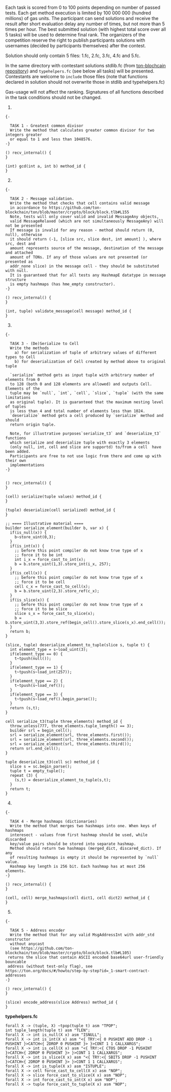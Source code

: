 Each task is scored from 0 to 100 points depending on number of passed tests.
Each get method execution is limited by 100 000 000 (hundred millions) of gas units.
The participant can send solutions and receive the result after short evaluation delay any number of times, but not more than 5 times per hour. The best submitted solution (with highest total score over all 5 tasks) will be used to determine final rank.
The organizers of the competition reserve the right to publish participants solutions with usernames (decided by participants themselves) after the contest.

Solution should only contain 5 files: 1.fc, 2.fc, 3.fc, 4.fc and 5.fc.

In the same directory with contestant solutions stdlib.fc (from [ton-blochcain repository](https://github.com/ton-blockchain/ton/blob/master/crypto/smartcont/stdlib.fc)) and `typehelpers.fc` (see below all tasks) will be presented. Contestants are welcome to `include` those files (note that functions declared in solution should not overwrite those in stdlib and typehelpers.fc)

Gas-usage will not affect the ranking. Signatures of all functions described in the task conditions should not be changed.

1.
```
{-

  TASK 1 - Greatest common divisor
  Write the method that calculates greater common divisor for two integers greater 
  or equal to 1 and less than 1048576.
-}

() recv_internal() {
}

(int) gcd(int a, int b) method_id {
}
```
2.
```
{-

  TASK 2 - Message validation.
  Write the method that checks that cell contains valid message
  in accordance to https://github.com/ton-blockchain/ton/blob/master/crypto/block/block.tlb#L155
  Note, tests will only cover valid and invalid MessageAny objects,
  valid MessageRelaxed (which are not simultaneously MessageAny) will not be presented
  If message is invalid for any reason - method should return (0, null), otherwise 
  it should return (-1, [slice src, slice dest, int amount] ), where src, dest and 
  amount represents source of the message, destination of the message and attached 
  amount of TONs. If any of those values are not presented (or presented as 
  addr_none slice) in the message cell - they should be substituted with null.
  It is guaranteed that for all tests any HashmapE datatype in message structure 
  is empty hashmaps (has hme_empty constructor).
-}

() recv_internal() {
}

(int, tuple) validate_message(cell message) method_id {
}

```
3.
```
{-

  TASK 3 - (De)Serialize to Cell
  Write the methods
    a) for serialization of tuple of arbitrary values of different types to Cell
    b) for deserialization of Cell created by method above to original tuple
  
  `serialize` method gets as input tuple with arbitrary number of elements from 0 
  to 128 (both 0 and 128 elements are allowed) and outputs Cell. Elements of the 
  tuple may be `null`, `int`, `cell`, `slice`, `tuple` (with the same limitations 
  as original tuple). It is guaranteed that the maximum nesting level of tuples 
  is less than 4 and total number of elements less than 1024.
  `deserialize` method gets a cell produced by `serialize` method and should 
  return origin tuple.
  
  Note, for illustrative purposes`serialize_t3` and `deserialize_t3` functions
  which serialize and deserialize tuple with exactly 3 elements 
  (only null, int, cell and slice are supportd) to/from a cell  have been added.
  Participants are free to not use logic from there and come up with their own
  implementations
-}


() recv_internal() {
}

(cell) serialize(tuple values) method_id {
}

(tuple) deserialize(cell serialized) method_id {
}

;; ==== Illustrative material ====
builder serialize_element(builder b, var x) {
  if(is_null(x)) {
    b~store_uint(0,3);
  }
  if(is_int(x)) {
    ;; before this point compiler do not know true type of x
    ;; force it to be int
    int i_x = force_cast_to_int(x);
    b = b.store_uint(1,3).store_int(i_x, 257);
  }
  if(is_cell(x)) {
    ;; before this point compiler do not know true type of x
    ;; force it to be cell
    cell c_x = force_cast_to_cell(x);
    b = b.store_uint(2,3).store_ref(c_x);
  }
  if(is_slice(x)) {
    ;; before this point compiler do not know true type of x
    ;; force it to be slice
    slice s_x = force_cast_to_slice(x);
    b = b.store_uint(3,3).store_ref(begin_cell().store_slice(s_x).end_cell());
  }
  return b;
}

(slice, tuple) deserialize_element_to_tuple(slice s, tuple t) {
  int element_type = s~load_uint(3);
  if(element_type == 0) {
    t~tpush(null());
  }
  if(element_type == 1) {
    t~tpush(s~load_int(257));
  }
  if(element_type == 2) {
    t~tpush(s~load_ref());
  }
  if(element_type == 3) {
    t~tpush(s~load_ref().begin_parse());
  }
  return (s,t);
}

cell serialize_t3(tuple three_elements) method_id {
  throw_unless(777, three_elements.tuple_length() == 3);
  builder srl = begin_cell();
  srl = serialize_element(srl, three_elements.first());
  srl = serialize_element(srl, three_elements.second());
  srl = serialize_element(srl, three_elements.third());
  return srl.end_cell();
}

tuple deserialize_t3(cell sc) method_id {
  slice s = sc.begin_parse();
  tuple t = empty_tuple();
  repeat (3) {
    (s,t) = deserialize_element_to_tuple(s,t);
  }
  return t;
}

```
4.
```
{-

  TASK 4 - Merge hashmaps (dictionaries)
  Write the method that merges two hashmaps into one. When keys of hashmaps 
  interesect - values from first hashmap should be used, while discarded 
  key/value pairs should be stored into separate hashmap.
  Method should return two hashmaps (merged_dict, discared_dict). If any 
  of resulting hashmaps is empty it should be represented by `null` value.
  Hashmap key length is 256 bit. Each hashmap has at most 256 elements.
-}

() recv_internal() {
}

(cell, cell) merge_hashmaps(cell dict1, cell dict2) method_id {
}

```
5.

```
{-

  TASK 5 - Address encoder
  Write the method that for any valid MsgAddressInt with addr_std constructor 
  without anycast
  (see https://github.com/ton-blockchain/ton/blob/master/crypto/block/block.tlb#L105)
 returns the slice that contain ASCII encoded base64url user-friendly bouncable 
 address (without test-only flag), see https://ton.org/docs/#/howto/step-by-step?id=_1-smart-contract-addresses
-}

() recv_internal() {
}

(slice) encode_address(slice Address) method_id {
}

```


**typehelpers.fc**
```
forall X -> (tuple, X) ~tpop(tuple t) asm "TPOP";
int tuple_length(tuple t) asm "TLEN";
forall X -> int is_null(X x) asm "ISNULL";
forall X -> int is_int(X x) asm "<{ TRY:<{ 0 PUSHINT ADD DROP -1 PUSHINT }>CATCH<{ 2DROP 0 PUSHINT }> }>CONT 1 1 CALLXARGS";
forall X -> int is_cell(X x) asm "<{ TRY:<{ CTOS DROP -1 PUSHINT }>CATCH<{ 2DROP 0 PUSHINT }> }>CONT 1 1 CALLXARGS";
forall X -> int is_slice(X x) asm "<{ TRY:<{ SBITS DROP -1 PUSHINT }>CATCH<{ 2DROP 0 PUSHINT }> }>CONT 1 1 CALLXARGS";
forall X -> int is_tuple(X x) asm "ISTUPLE";
forall X -> cell force_cast_to_cell(X x) asm "NOP";
forall X -> slice force_cast_to_slice(X x) asm "NOP";
forall X -> int force_cast_to_int(X x) asm "NOP";
forall X -> tuple force_cast_to_tuple(X x) asm "NOP";
```
